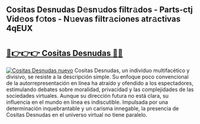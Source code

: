 ## Cositas Desnudas D𝚎sn𝚞dos filtr𝚊dos - Parts-ctj Vid𝚎os f𝚘tos - N𝚞evas filtr𝚊ciones atr𝚊ctivas 4qEUX

# <h2><a href="http://mb3oox.tromn.icu/?c=Cositas+Desnudas">🔗👉👉👉 Cositas Desnudas 🔗🔗</a></h2>

[![Cositas Desnudas nuevo](https://i.imgur.com/pEAQMta.gif)](http://mb3oox.tromn.icu/?c=Cositas+Desnudas)
Cositas Desnudas, un individuo multifacético y divisivo, se resiste a la descripción simple. Su enfoque poco convencional de la autorrepresentación en línea ha atraído y ofendido a los espectadores, estimulando debates sobre moralidad, privacidad y las complejidades de las sociedades virtuales. Aunque su dirección futura no está clara, su influencia en el mundo en línea es indiscutible. Impulsada por una determinación inquebrantable y un carisma innegable, la presencia de Cositas Desnudas en el universo virtual no tiene paralelo.
